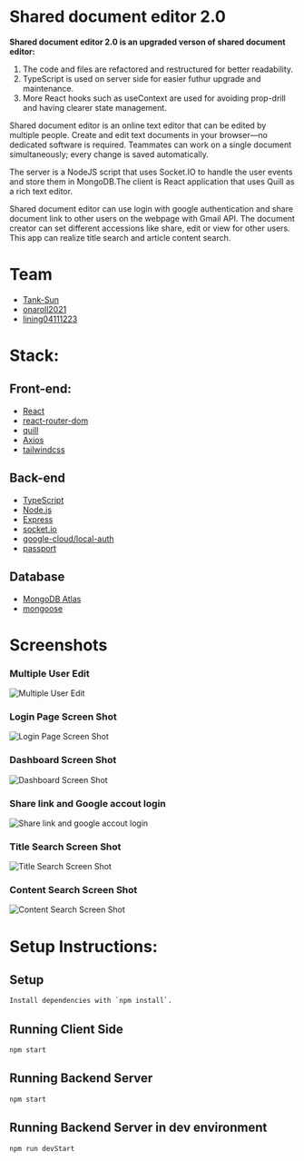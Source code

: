 # Shared document editor 2.0

**Shared document editor 2.0 is an upgraded verson of shared document editor:**
1. The code and files are refactored and restructured for better readability.
2. TypeScript is used on server side for easier futhur upgrade and maintenance.
3. More React hooks such as useContext are used for avoiding prop-drill and having clearer state management.

Shared document editor is an online text editor that can be edited by multiple people. Create and edit text documents in your browser—no dedicated software is required. Teammates can work on a single document simultaneously; every change is saved automatically.

The server is a NodeJS script that uses Socket.IO to handle the user events and store them in MongoDB.The client is React application that uses Quill as a rich text editor.

Shared document editor can use login with google authentication and share document link to other users on the webpage with Gmail API. The document creator can set different accessions like share, edit or view for other users. This app can realize title search and article content search.

# Team

- [Tank-Sun](https://github.com/Tank-Sun)
- [onaroll2021](https://github.com/onaroll2021)
- [lining04111223](https://github.com/lining04111223)

# Stack:

## Front-end:

- [React](https://reactjs.org/)
- [react-router-dom](https://reactrouter.com/en/main)
- [quill](https://quilljs.com/)
- [Axios](https://github.com/axios/axios)
- [tailwindcss](https://tailwindcss.com/)

## Back-end

- [TypeScript](https://www.typescriptlang.org/)
- [Node.js](https://nodejs.org/)
- [Express](https://expressjs.com/)
- [socket.io](https://socket.io/)
- [google-cloud/local-auth](https://github.com/googleapis/google-auth-library-nodejs)
- [passport](https://www.passportjs.org/)

## Database

- [MongoDB Atlas](https://www.mongodb.com/cloud/atlas/lp/try4?utm_source=google&utm_campaign=search_gs_pl_evergreen_atlas_core_prosp-brand_gic-null_amers-ca_ps-all_desktop_eng_lead&utm_term=mongodb%20atlas&utm_medium=cpc_paid_search&utm_ad=e&utm_ad_campaign_id=12212624311&adgroup=115749704343&gclid=Cj0KCQiAkMGcBhCSARIsAIW6d0DkzDbpnEfgnypas8H7_vE09O79pLDQ4Aaux3Yp3Gw989e0TraTQgcaAnK3EALw_wcB)
- [mongoose](https://mongoosejs.com/)

# Screenshots

### Multiple User Edit

![Multiple User Edit](https://github.com/onaroll2021/Shared_document_editor/blob/main/docs/Multiple%20User%20Edit.gif?raw=true)

### Login Page Screen Shot

![Login Page Screen Shot](https://github.com/onaroll2021/Shared_document_editor/blob/main/docs/Login%20Page%20Screen%20Shot.png?raw=true)

### Dashboard Screen Shot

![Dashboard Screen Shot](https://github.com/onaroll2021/Shared_document_editor/blob/main/docs/Dashboard%20Screen%20Shot.png?raw=true)

### Share link and Google accout login

![Share link and google accout login](https://github.com/onaroll2021/Shared_document_editor/blob/main/docs/Share%20link%20and%20google%20accout%20login.gif?raw=true)

### Title Search Screen Shot

![Title Search Screen Shot](https://github.com/onaroll2021/Shared_document_editor/blob/main/docs/Title_Search%20Screen%20Shot.png?raw=true)

### Content Search Screen Shot

![Content Search Screen Shot](https://github.com/onaroll2021/Shared_document_editor/blob/main/docs/Content_Search%20Screen%20Shot.png?raw=true)

# Setup Instructions:

## Setup

```sh
Install dependencies with `npm install`.
```

## Running Client Side

```sh
npm start
```

## Running Backend Server

```sh
npm start
```

## Running Backend Server in dev environment

```sh
npm run devStart
```